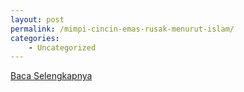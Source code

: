 ```yaml
---
layout: post
permalink: /mimpi-cincin-emas-rusak-menurut-islam/
categories:
    - Uncategorized
---
```


[Baca Selengkapnya](/02)